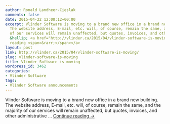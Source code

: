 ```yaml
---
author: Ronald Landheer-Cieslak
comments: false
date: 2015-04-22 12:00:12+00:00
excerpt: Vlinder Software is moving to a brand new office in a brand new building.
  The website address, E-mail, etc. will, of course, remain the same, and the majority
  of our services will remain unaffected, but quotes, invoices, and other administrative
  &hellip; <a href="http://vlinder.ca/2015/04/vlinder-software-is-moving/">Continue
  reading <span>&rarr;</span></a>
layout: post
link: http://vlinder.ca/2015/04/vlinder-software-is-moving/
slug: vlinder-software-is-moving
title: Vlinder Software is moving
wordpress_id: 3462
categories:
- Vlinder Software
tags:
- Vlinder Software announcements
---
```


Vlinder Software is moving to a brand new office in a brand new building. The website address, E-mail, etc. will, of course, remain the same, and the majority of our services will remain unaffected, but quotes, invoices, and other administrative … [Continue reading →](http://vlinder.ca/2015/04/vlinder-software-is-moving/)
